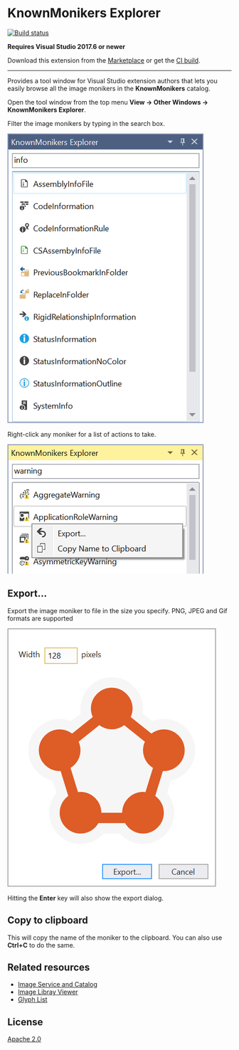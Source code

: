 # KnownMonikers Explorer

[![Build status](https://ci.appveyor.com/api/projects/status/85xmotii0u1n5rtd?svg=true)](https://ci.appveyor.com/project/madskristensen/knownmonikersexplorer)

**Requires Visual Studio 2017.6 or newer**

Download this extension from the [Marketplace](https://marketplace.visualstudio.com/items?itemName=MadsKristensen.KnownMonikersExplorer)
or get the [CI build](http://vsixgallery.com/extension/c38f3512-4653-4d97-a4c5-860a425209f5/).

----------------------------------------------

Provides a tool window for Visual Studio extension authors that lets you easily browse all the image monikers in the **KnownMonikers** catalog.

Open the tool window from the top menu **View -> Other Windows -> KnownMonikers Explorer**.

Filter the image monikers by typing in the search box.

![Tool window](art/toolwindow.png)

Right-click any moniker for a list of actions to take.

![Context Menu](art/context-menu.png)

## Export...
Export the image moniker to file in the size you specify. PNG, JPEG and Gif formats are supported

![Export Dialog](art/export-dialog.png)

Hitting the **Enter** key will also show the export dialog.

## Copy to clipboard
This will copy the name of the moniker to the clipboard. You can also use **Ctrl+C** to do the same.

## Related resources

* [Image Service and Catalog](https://msdn.microsoft.com/en-US/library/mt628927.aspx)
* [Image Libray Viewer](https://msdn.microsoft.com/en-us/library/mt629250.aspx)
* [Glyph List](http://glyphlist.azurewebsites.net/)

## License
[Apache 2.0](LICENSE)